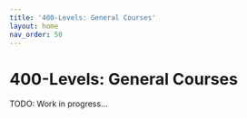 ```yaml
---
title: '400-Levels: General Courses'
layout: home
nav_order: 50
---
```

# 400-Levels: General Courses

TODO: Work in progress...
